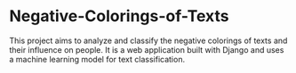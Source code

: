 # Negative-Colorings-of-Texts
This project aims to analyze and classify the negative colorings of texts and their influence on people. It is a web application built with Django and uses a machine learning model for text classification.
